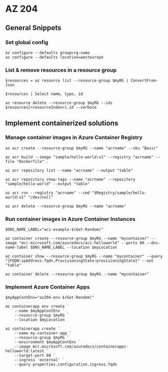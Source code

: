 # AZ 204

## General Snippets

### Set global config

```pwsh
az configure --defaults group=rg-name
az configure --defaults location=westeurope
```

### List & remove resources in a resource group

```pwsh
$resources = az resource list --resource-group $myRG | ConvertFrom-Json
```

```pwsh
$resources | Select name, type, id
```

```pwsh
az resource delete --resource-group $myRG --ids $resources[<resourceIndex>].id --verbose
```

## Implement containerized solutions

### Manage container images in Azure Container Registry

```pwsh
az acr create --resource-group $myRG --name "acrname" --sku "Basic"
```

```pwsh
az acr build --image "sample/hello-world:v1" --registry "acrname" --file "Dockerfile" .
```

```pwsh
az acr repository list --name "acrname" --output "table"
```

```pwsh
az acr repository show-tags --name "acrname" --repository "sample/hello-world" --output "table"
```

```pwsh
az acr run --registry "acrname" --cmd "$Registry/sample/hello-world:v1" "/dev/null"
```

```pwsh
az acr delete --resource-group $myRG --name "acrname"
```

### Run container images in Azure Container Instances

```pwsh
$DNS_NAME_LABEL="aci-example-$(Get-Random)"
```

```pwsh
az container create --resource-group $myRG --name "mycontainer" --image "mcr.microsoft.com/azuredocs/aci-helloworld" --ports 80 --dns-name-label $DNS_NAME_LABEL --location $myLocation
```

```pwsh
az container show --resource-group $myRG --name "mycontainer" --query "{FQDN:ipAddress.fqdn,ProvisioningState:provisioningState}" --out "table"
```

```pwsh
az container delete --resource-group $myRG --name "mycontainer"
```

### Implement Azure Container Apps

```pwsh
$myAppContEnv="az204-env-$(Get-Random)"
```

```pwsh
az containerapp env create `
    --name $myAppContEnv `
    --resource-group $myRG `
    --location $myLocation
```

```pwsh
az containerapp create `
    --name my-container-app `
    --resource-group $myRG `
    --environment $myAppContEnv `
    --image mcr.microsoft.com/azuredocs/containerapps-helloworld:latest `
    --target-port 80 `
    --ingress 'external' `
    --query properties.configuration.ingress.fqdn
```
